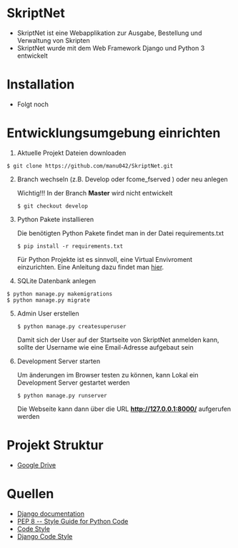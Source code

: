 # SkriptNet
* SkriptNet ist eine Webapplikation zur Ausgabe, Bestellung und Verwaltung von Skripten
* SkriptNet wurde mit dem Web Framework Django und Python 3 entwickelt

# Installation
* Folgt noch

# Entwicklungsumgebung einrichten
1. Aktuelle Projekt Dateien downloaden
```shell
$ git clone https://github.com/manu042/SkriptNet.git
```

2. Branch wechseln (z.B. Develop oder fcome_fserved ) oder neu anlegen

    Wichtig!!! In der Branch **Master** wird nicht entwickelt
    ```shell
    $ git checkout develop
    ```
3. Python Pakete installieren

    Die benötigten Python Pakete findet man in der Datei requirements.txt
    ```shell
    $ pip install -r requirements.txt
    ```
    Für Python Projekte ist es sinnvoll, eine Virtual Envivroment einzurichten. Eine Anleitung dazu findet man
    [hier](http://docs.python-guide.org/en/latest/dev/virtualenvs/).

4. SQLite Datenbank anlegen
```shell
$ python manage.py makemigrations
$ python manage.py migrate
```

5. Admin User erstellen

    ```shell
    $ python manage.py createsuperuser
    ```
    Damit sich der User auf der Startseite von SkriptNet anmelden kann, sollte der Username wie eine Email-Adresse aufgebaut sein

6. Development Server starten
    
    Um änderungen im Browser testen zu können, kann Lokal ein Development Server gestartet werden
    ```shell
    $ python manage.py runserver
    ```
    Die Webseite kann dann über die URL **http://127.0.0.1:8000/** aufgerufen werden



# Projekt Struktur
* [Google Drive](https://drive.google.com/drive/folders/0BwRnCXKlxFwISnRRLUVGQkRUQ2c)

# Quellen
* [Django documentation](https://docs.djangoproject.com/en/dev/)
* [PEP 8 -- Style Guide for Python Code](https://www.python.org/dev/peps/pep-0008/)
* [Code Style](http://docs.python-guide.org/en/latest/writing/style/)
* [Django Code Style](https://docs.djangoproject.com/en/1.10/internals/contributing/writing-code/coding-style/)
